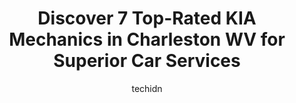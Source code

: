 ---
layout: ampstory
image: https://images.unsplash.com/photo-1639928844164-e530cf328bff?ixlib=rb-4.0.3&ixid=MnwxMjA3fDB8MHxwaG90by1wYWdlfHx8fGVufDB8fHx8&auto=format&fit=crop&w=640&h=853&q=80
author: techidn
featured: false
description: For top-quality automotive repairs and maintenance, visit the 7 best KIA Mechanic in Charleston WV, USA. Their reputation for excellence and their dedication to customer satisfaction make th
title: Discover 7 Top-Rated KIA Mechanics in Charleston WV for Superior Car Services
cover:
   title: Discover 7 Top-Rated KIA Mechanics in Charleston WV for Superior Car Services
   subtitle: Rickpate
   background: https://images.unsplash.com/photo-1639928844164-e530cf328bff?ixlib=rb-4.0.3&ixid=MnwxMjA3fDB8MHxwaG90by1wYWdlfHx8fGVufDB8fHx8&auto=format&fit=crop&w=640&h=853&q=80

pages: 
 - layout: thirds
   top: <h1>#1 Dutch Miller Kia</h1>
   bottom: "<p>Travis was AMAZING to work with. I was going through a hard time personally and he made sure to get me the best vehicle I could buy. He was honest and even texted me late</p>"
   background: https://www.knot35.com/toplist/wp-content/uploads/2023/06/best-kia-mechanic-1-in-charleston-wv-1685836404.jpeg
   backgroundblur: true
 - layout: thirds
   top: <h1>#2 Dutch Miller Subaru</h1>
   bottom: "<p>1901 Patrick St Plaza, Charleston, WV 25387, United States</p>"
   background: https://www.knot35.com/toplist/wp-content/uploads/2023/06/best-kia-mechanic-2-in-charleston-wv-1685836404.jpeg
   cta:
      link: https://www.knot35.com/toplist/discover-7-top-rated-kia-mechanics-in-charleston-wv-for-superior-car-services/
      text: Discover 7 Top-Rated KIA Mechanics in Charleston WV for Superior Car Services
 - layout: thirds
   top: <h1>#3 Chestnut Street Auto Service</h1>
   bottom: "<p>623 Chestnut St, Charleston, WV 25309, United States</p>"
   background: https://www.knot35.com/toplist/wp-content/uploads/2023/06/best-kia-mechanic-3-in-charleston-wv-1685836405.jpeg
   cta:
      link: https://www.knot35.com/toplist/discover-7-top-rated-kia-mechanics-in-charleston-wv-for-superior-car-services/
      text: Discover 7 Top-Rated KIA Mechanics in Charleston WV for Superior Car Services
 - layout: thirds
   top: <h1>#4 Steve & Stacys Servicenter</h1>
   bottom: "<p>130 Virginia St W, Charleston, WV 25302, United States</p>"
   background: https://images.unsplash.com/photo-1527066579998-dbbae57f45ce?ixlib=rb-4.0.3&ixid=MnwxMjA3fDB8MHxwaG90by1wYWdlfHx8fGVufDB8fHx8&auto=format&fit=crop&w=640&h=853&q=80
   cta:
      link: https://www.knot35.com/toplist/discover-7-top-rated-kia-mechanics-in-charleston-wv-for-superior-car-services/
      text: Discover 7 Top-Rated KIA Mechanics in Charleston WV for Superior Car Services
 - layout: thirds
   top: <h1>#5 Charleston Auto Inc.</h1>
   bottom: "<p>3515 7th Ave, Charleston, WV 25387, United States</p>"
   background: https://images.unsplash.com/photo-1632260260864-caf7fde5ec36?ixlib=rb-4.0.3&ixid=MnwxMjA3fDB8MHxwaG90by1wYWdlfHx8fGVufDB8fHx8&auto=format&fit=crop&w=640&h=853&q=80
   cta:
      link: https://www.knot35.com/toplist/discover-7-top-rated-kia-mechanics-in-charleston-wv-for-superior-car-services/
      text: Discover 7 Top-Rated KIA Mechanics in Charleston WV for Superior Car Services
 - layout: thirds
   top: <h1>#6 Bigley Auto</h1>
   bottom: "<p>2360 Pennsylvania Ave, Charleston, WV 25302, United States</p>"
   background: https://images.unsplash.com/photo-1620421680010-0766ff230392?ixlib=rb-4.0.3&ixid=MnwxMjA3fDB8MHxwaG90by1wYWdlfHx8fGVufDB8fHx8&auto=format&fit=crop&w=640&h=853&q=80
   cta:
      link: https://www.knot35.com/toplist/discover-7-top-rated-kia-mechanics-in-charleston-wv-for-superior-car-services/
      text: Discover 7 Top-Rated KIA Mechanics in Charleston WV for Superior Car Services
 - layout: thirds
   top: <h1>#7 Almost Heaven Auto Repair</h1>
   bottom: "<p>12 Commercial Dr, Charleston, WV 25311, United States</p>"
   background: https://images.unsplash.com/photo-1488554378835-f7acf46e6c98?ixlib=rb-4.0.3&ixid=MnwxMjA3fDB8MHxwaG90by1wYWdlfHx8fGVufDB8fHx8&auto=format&fit=crop&w=640&h=853&q=80
   cta:
      link: https://www.knot35.com/toplist/discover-7-top-rated-kia-mechanics-in-charleston-wv-for-superior-car-services/
      text: Discover 7 Top-Rated KIA Mechanics in Charleston WV for Superior Car Services
 - layout: thirds
   middle: Continue reading...
   background: https://images.unsplash.com/photo-1541356665065-22676f35dd40?ixlib=rb-4.0.3&ixid=MnwxMjA3fDB8MHxwaG90by1wYWdlfHx8fGVufDB8fHx8&auto=format&fit=crop&w=640&h=853&q=80
   cta:
      link: https://www.knot35.com/toplist/discover-7-top-rated-kia-mechanics-in-charleston-wv-for-superior-car-services/
      text: Discover 7 Top-Rated KIA Mechanics in Charleston WV for Superior Car Services
      
---